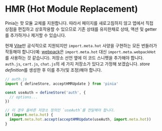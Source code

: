 # HMR (Hot Module Replacement)

Pinia는 핫 모듈 교체를 지원합니다. 따라서 페이지를 새로고침하지 않고 앱에서 직접 상점을 편집하고 상호작용할 수 있으므로 기존 상태를 유지한채로 상태, 액션 및 getter를 추가하거나 제거할 수 있습니다.

현재 [Vite](https://vitejs.dev/)만 공식적으로 지원되지만 `import.meta.hot` 사양을 구현하는 모든 번들러가 작동해야 합니다(예: [webpack](https://webpack.js.org/api/module-variables/#importmetawebpackhot)은 `import.meta.hot` 대신 `import.meta.webpackHot`를 사용하는 것 같습니다). 저장소 선언 옆에 이 코드 스니펫을 추가해야 합니다. `auth.js`, `cart.js`, `chat.js`의 세 가지 저장소가 있다고 가정해 보겠습니다. *store definition*를 생성한 후 이를 추가(및 조정)해야 합니다.

```js
// auth.js
import { defineStore, acceptHMRUpdate } from 'pinia'

const useAuth = defineStore('auth', {
  // options...
})

// 이 경우 올바른 저장소 정의인 `useAuth`를 전달해야 합니다.
if (import.meta.hot) {
  import.meta.hot.accept(acceptHMRUpdate(useAuth, import.meta.hot))
}
```
